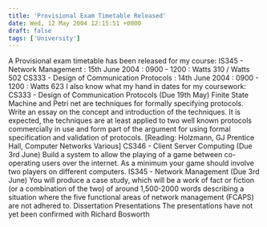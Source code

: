 ```yaml
---
title: 'Provisional Exam Timetable Released'
date: Wed, 12 May 2004 12:15:51 +0000
draft: false
tags: ['University']
---
```


A Provisional exam timetable has been released for my course: IS345 - Network Management : 15th June 2004 : 0900 - 1200 : Watts 310 / Watts 502 CS333 - Design of Communication Protocols : 14th June 2004 : 0900 - 1200 : Watts 623 I also know what my hand in dates for my coursework: CS333 - Design of Communication Protocols (Due 19th May) Finite State Machine and Petri net are techniques for formally specifying protocols. Write an essay on the concept and introduction of the techniques. It is expected, the techniques are at least applied to two well known protocols commercially in use and form part of the argument for using formal specification and validation of protocols. \[Reading: Holzmann, GJ Prentice Hall, Computer Networks Various\] CS346 - Client Server Computing (Due 3rd June) Build a system to allow the playing of a game between co-operating users over the internet. As a minimum your game should involve two players on different computers. IS345 - Network Management (Due 3rd June) You will produce a case study, which will be a work of fact or fiction (or a combination of the two) of around 1,500-2000 words describing a situation where the five functional areas of network management (FCAPS) are not adhered to. Dissertation Presentations The presentations have not yet been confirmed with Richard Bosworth